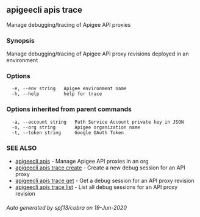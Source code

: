 ## apigeecli apis trace

Manage debugging/tracing of Apigee API proxies

### Synopsis

Manage debugging/tracing of Apigee API proxy revisions deployed in an environment

### Options

```
  -e, --env string   Apigee environment name
  -h, --help         help for trace
```

### Options inherited from parent commands

```
  -a, --account string   Path Service Account private key in JSON
  -o, --org string       Apigee organization name
  -t, --token string     Google OAuth Token
```

### SEE ALSO

* [apigeecli apis](apigeecli_apis.md)	 - Manage Apigee API proxies in an org
* [apigeecli apis trace create](apigeecli_apis_trace_create.md)	 - Create a new debug session for an API proxy
* [apigeecli apis trace get](apigeecli_apis_trace_get.md)	 - Get a debug session for an API proxy revision
* [apigeecli apis trace list](apigeecli_apis_trace_list.md)	 - List all debug sessions for an API proxy revision

###### Auto generated by spf13/cobra on 19-Jun-2020
